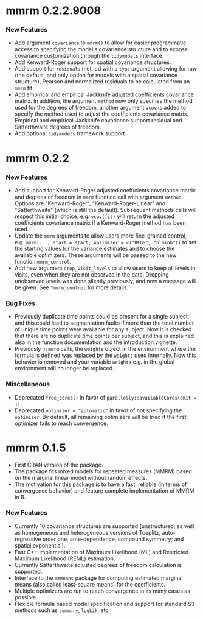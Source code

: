 # mmrm 0.2.2.9008

### New Features

- Add argument `covariance` to `mmrm()` to allow for easier programmatic access
  to specifying the model's covariance structure and to expose covariance
  customization through the `tidymodels` interface.
- Add Kenward-Roger support for spatial covariance structures.
- Add support for `residuals` method with a `type` argument allowing for 
  raw (the default, and only option for models with a spatial covariance structure),
  Pearson and normalized residuals to be calculated from an `mmrm` fit.
- Add empirical and empirical Jackknife adjusted coefficients covariance matrix.
  In addition, the argument `method` now only specifies the method used
  for the degrees of freedom, another argument `vcov` is added to specify the
  method used to adjust the coefficients covariance matrix. Empirical and empirical-Jackknife
  covariance support residual and Satterthwaite degrees of freedom.
- Add optional `tidymodels` framework support.
# mmrm 0.2.2

### New Features

- Add support for Kenward-Roger adjusted coefficients covariance matrix and
  degrees of freedom in `mmrm` function call with argument `method`.
  Options are "Kenward-Roger", "Kenward-Roger-Linear" and "Satterthwaite"
  (which is still the default). Subsequent methods calls
  will respect this initial choice, e.g. `vcov(fit)` will return the adjusted
  coefficients covariance matrix if a Kenward-Roger method has been used.
- Update the `mmrm` arguments to allow users more fine-grained control, e.g.
  `mmrm(..., start = start, optimizer = c("BFGS", "nlminb"))` to set the
  starting values for the variance estimates and to choose the available optimizers.
  These arguments will be passed to the new function `mmrm_control`.
- Add new argument `drop_visit_levels` to allow users to keep all levels in visits,
  even when they are not observed in the data. Dropping unobserved levels was done
  silently previously, and now a message will be given. See `?mmrm_control`
  for more details.

### Bug Fixes

- Previously duplicate time points could be present for a single subject,
  and this could lead to segmentation faults if more than the total number of
  unique time points were available for any subject. Now it is checked that
  there are no duplicate time points per subject, and this is explained also in the
  function documentation and the introduction vignette.
- Previously in `mmrm` calls, the `weights` object in the environment where the
  formula is defined was replaced by the `weights` used internally.
  Now this behavior is removed and your variable
  `weights` e.g. in the global environment will no longer be replaced.

### Miscellaneous

- Deprecated `free_cores()` in favor of `parallelly::availableCores(omit = 1)`.
- Deprecated `optimizer = "automatic"` in favor of not specifying the `optimizer`.
  By default, all remaining optimizers will be tried if the first optimizer fails
  to reach convergence.

# mmrm 0.1.5

- First CRAN version of the package.
- The package fits mixed models for repeated measures
  (MMRM) based on the marginal linear model without random effects.
- The motivation for this package is to have a fast, reliable (in terms of
  convergence behavior) and feature complete implementation of MMRM in R.

### New Features

- Currently 10 covariance structures are supported (unstructured; as well as
  homogeneous and heterogeneous versions of Toeplitz, auto-regressive order one,
  ante-dependence, compound symmetry; and spatial exponential).
- Fast C++ implementation of Maximum Likelihood (ML) and Restricted Maximum
  Likelihood (REML) estimation.
- Currently Satterthwaite adjusted degrees of freedom calculation is supported.
- Interface to the `emmeans` package for computing estimated marginal means
  (also called least-square means) for the coefficients.
- Multiple optimizers are run to reach convergence in as many cases as possible.
- Flexible formula based model specification and support for standard S3 methods such
  as `summary`, `logLik`, etc.
